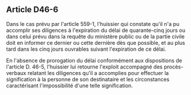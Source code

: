Article D46-6
----
Dans le cas prévu par l'article 559-1, l'huissier qui constate qu'il n'a pu
accomplir ses diligences à l'expiration du délai de quarante-cinq jours ou dans
celui prévu dans la requête du ministère public ou de la partie civile doit en
informer ce dernier ou cette dernière dès que possible, et au plus tard dans les
cinq jours ouvrables suivant l'expiration de ce délai.

En l'absence de prorogation du délai conformément aux dispositions de l'article
D. 46-5, l'huissier lui retourne l'exploit accompagné des procès-verbaux
relatant les diligences qu'il a accomplies pour effectuer la signification à la
personne de son destinataire et les circonstances caractérisant l'impossibilité
d'une telle signification.
